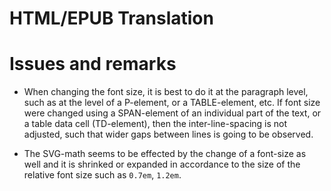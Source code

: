 # HTML/EPUB Translation


# Issues and remarks

- When changing the font size, it is best to do it
  at the paragraph level, such as at the level of a P-element,
  or a TABLE-element, etc. If font size were changed using
  a SPAN-element of an individual part of the text, or 
  a table data cell (TD-element), then the inter-line-spacing
  is not adjusted, such that wider gaps between lines is
  going to be observed.

- The SVG-math seems to be effected by the change of a font-size
  as well and it is shrinked or expanded in accordance to the 
  size of the relative font size such as `0.7em`, `1.2em`.


